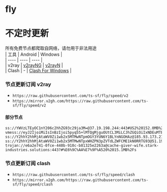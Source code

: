 # fly
# 不定时更新
所有免费节点都爬取自网络，请勿用于非法用途  
|  工具  | Android  | Windows  |  
|  ----  | ----   | ----  |  
| v2ray  | [v2rayNG](https://github.com/2dust/v2rayNG/releases) | [v2rayN](https://github.com/2dust/v2rayN/releases) |  
| Clash  | - | [Clash For Windows](https://github.com/2dust/clashN/releases) | 
  
### 节点更新订阅  v2ray
- `https://raw.githubusercontent.com/ts-sf/fly/speed/v2`  
- `https://mirror.v2gh.com/https://raw.githubusercontent.com/ts-sf/fly/speed/v2`  

#### 部分节点  
``` 
ss://YWVzLTEyOC1nY206c2hhZG93c29ja3M=@37.19.198.244:443#US2%20152.0MB%2Fs
vmess://eyJ2IjoiMiIsInBzIjoi5pyq55+lMTQgMjguOUtCL3MiLCJhZGQiOiIxNDEuMTEuMjUyLjY0IiwicG9ydCI6IjIwNjMwIiwiaWQiOiJiN2IyMzJkMS03OWFlLTRmYjEtOGZkYi02ZjBiZGM4YTQxZWUiLCJhaWQiOiIwIiwic2N5IjoiYXV0byIsIm5ldCI6IndzIiwidHlwZSI6Ii0tLSIsImhvc3QiOiIiLCJwYXRoIjoiL2I3YjIzMmQxIiwidGxzIjoiIiwic25pIjoiIiwidGVzdF9uYW1lIjoiMTQifQ==
ss://Y2hhY2hhMjAtaWV0Zi1wb2x5MTMwNTpmOGY3YUN6Y1BLYnNGOHAz@185.93.173.218:990#%E6%9C%AA%E7%9F%A516%20234.8KB%2Fs
ss://Y2hhY2hhMjAtaWV0Zi1wb2x5MTMwNTpxWHZPN3pZVTdLZWFCME1kN0RRTG93@51.195.119.47:1080#%E6%9C%AA%E7%9F%A518%201.3MB%2Fs
trojan://e6a2e741-0fce-440b-910c-b81325e2263a@cache-giver-wife.stark-industries.solutions:443?#%E6%9C%AA%E7%9F%A520%2015.1MB%2Fs
```
### 节点更新订阅  clash
- `https://raw.githubusercontent.com/ts-sf/fly/speed/clash`  
- `https://mirror.v2gh.com/https://raw.githubusercontent.com/ts-sf/fly/speed/clash`  


